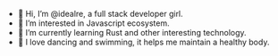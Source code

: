 - 👋 Hi, I’m @idealre, a full stack developer girl.
- 👀 I’m interested in Javascript ecosystem.
- 🌱 I’m currently learning Rust and other interesting technology.
- 🐷 I love dancing and swimming, it helps me maintain a healthy body.
